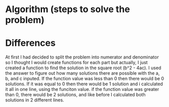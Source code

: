 # Algorithm (steps to solve the problem)

# Differences
At first I had decided to split the problem into numerator and denominator so I thought I would create functions for each part but actually, I just created a function to find the solution in the square root (b^2 - 4ac). I used the answer to figure out how many solutions there are possible with the a, b, and c inputed. If the function value was less than 0 then there would be 0 solutions. If it was equal to 0 then there would be 1 solution and i calculated it all in one line, using the funciton value. if the function value was greater than 0, there would be 2 solutions, and like before I calculated both solutions in 2 different lines.